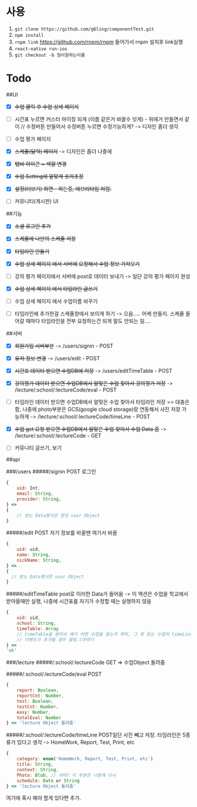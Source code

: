 

# 사용

1. `git clone https://github.com/g6ling/componentTest.git`
2. `npm install`
3. `rnpm link`  https://github.com/rnpm/rnpm 들어가서 rnpm 설치후 link실행
4. `react-native run-ios`
5. `git checkout -b 형이원하는이름`


# Todo
##UI
- [x] ~~수업 클릭 후 수업 상세 페이지~~
- [ ] 시간표 누르면 커스터 마이징 되게 (이름 같은거 바꿀수 잇게) - 위에거 만들면서 같이
      // 수정버튼 만들어서 수정버튼 누르면 수정가능하게? -> 디자인 좀더 생각
- [ ] 수업 평가 페이지
- [x] ~~스케쥴(달력) 페이지~~ -> 디자인은 좀더 나중에
- [x] ~~탭바 아이콘 + 색깔 변경~~
- [x] ~~수업 Setting에 알맞게 숫자조정~~
- [x] ~~설정(더보기) 화면 - 하는중, 애브리타임 처럼.~~
- [ ] 커뮤니티(게시판) UI


##기능
- [x] ~~소셜 로그인 추가~~
- [x] ~~스케쥴에 나만의 스케쥴 저장~~
- [x] ~~타임라인 만들기~~
- [x] ~~수업 상세 페이지 에서 서버에 요청해서 수업 정보 가져오기~~
- [ ] 강의 평가 페이지에서 서버에 post로 데이터 보내기 -> 일단 강의 평가 페이지 완성
- [x] ~~수업 상세 페이지 에서 타임라인 글쓰기~~
- [ ] 수업 상세 페이지 에서 수업이름 바꾸기

- [ ] 타임라인에 추가한걸 스케쥴창에서 보이게 하기 -> 으음..... 어케 만들지. 스케쥴 들어갈 때마다
      타임라인을 전부 요청하는건 되게 말도 안되는 일....


##서버
- [x] ~~회원가입 서버부분~~ -> /users/signin - POST
- [x] ~~유저 정보 변경~~ -> /users/edit - POST
- [x] ~~시간표 데이터 받으면 수업DB에 저장~~ -> /users/editTimeTable - POST
- [x] ~~강의평가 데이터 받으면 수업DB에서 알맞은 수업 찾아서 강의평가 저장~~ -> /lecture/:school/:lectureCode/eval - POST
- [ ] 타임라인 데이터 받으면 수업DB에서 알맞은 수업 찾아서 타임라인 저장 => 대충은 함, 나중에 photo부분은 GCS(google cloud storage)랑 연동해서 사진 저장 가능하게 -> /lecture/:school/:lectureCode/timeLine - POST
- [x] ~~수업 get 요청 받으면 수업DB에서 알맞은 수업 찾아서 수업 Data 줌~~ -> /lecture/:school/:lectureCode - GET
- [ ] 커뮤니티 글쓰기, 보기


##api

###/users
#####/signin POST
로그인
```js
{
    uid: Int,
    email: String,
    provider: String,
} =>
{
    // 받는 Data형식은 항상 user Object
}
```

#####/edit POST
자기 정보를 바꿀땐 여기서 바꿈
```js
{
    uid: uid,
    name: String,
    nickName: String,
} =>
{
  // 받는 Data형식은 user Object
}
```

#####/editTimeTable
post로 이러한 Data가 들어옴 -> 이 액션은 수업을 학교에서 받아올때만 실행, 나중에 시간표를 자기가 수정할 때는 실행하지 않음
```js
{
    uid: uid,
    school: String,
    timeTable: Array
    // timeTable을 받어서 얘가 어떤 수업을 듣는지 파악, 그 후 듣는 수업의 timeLine에
    // 이벤트가 추가될 경우 알림.(아마?)
} =>
'ok'
```

###/lecture
#####/:school/:lectureCode GET
=> 수업Object 돌려줌

#####/:school/:lectureCode/eval POST
```js
{
    report: Boolean,
    reportCnt: Number,
    test: Boolean,
    testCnt: Number,
    easy: Number,
    totalEval: Number
} => 'lecture Object 돌려줌'
```
#####/:school/:lectureCode/timeLine POST일단 사진 빼고 저장.
타임라인은 5종류가 있다고 생각 -> HomeWork, Report, Test, Print, etc
```js
{
    category: enum('HomeWork, Report, Test, Print, etc')
    title: String,
    context: String,
    Photo: Blob, // 아마? 이 부분은 나중에 다시
    schedule: Date or String
} => 'lecture Object 돌려줌'
```
여기에 혹시 해야 할게 있다면 추가.
